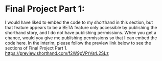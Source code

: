 # Final Project Part 1:
I would have liked to embed the code to my shorthand in this section, but that feature appears to be a BETA feature only accessible by publishing the shorthand story, and I do not have publishing permissions. When you get a chance, would you give me publishing permissions so that I can embed the code here. In the interim, please follow the preview link below to see the sections of Final Project Part 1. 
https://preview.shorthand.com/f2W9pVPrVsrL2SLz

